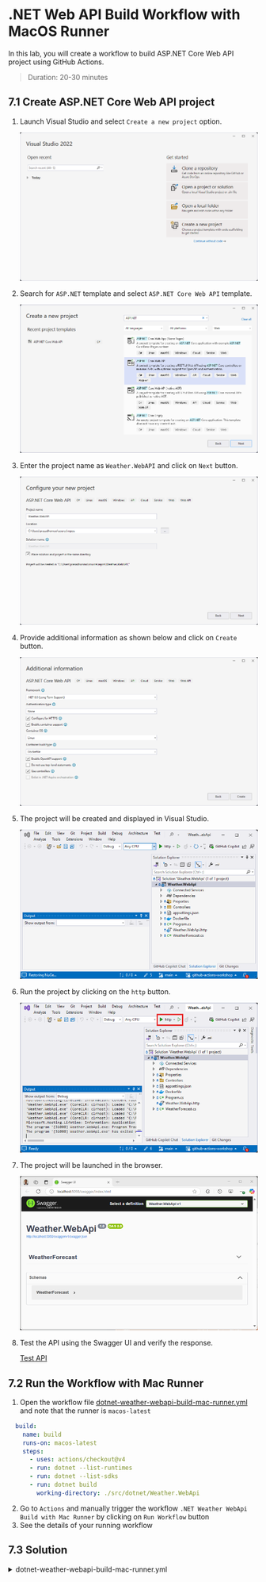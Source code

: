# .NET Web API Build Workflow with MacOS Runner

In this lab, you will create a workflow to build ASP.NET Core Web API project using GitHub Actions.

> Duration: 20-30 minutes

## 7.1 Create ASP.NET Core Web API project

1. Launch Visual Studio and select `Create a new project` option.

   ![Launch Visual Studio](../images/3.1-launch-visual-studio.png)

2. Search for `ASP.NET` template and select `ASP.NET Core Web API` template.

   ![Select ASP.NET Core Web API](../images/3.2-select-aspnet-core-webapi.png)

3. Enter the project name as `Weather.WebAPI` and click on `Next` button.

   ![Enter Project Name](../images/3.3-enter-project-name.png)

4. Provide additional information as shown below and click on `Create` button.

   ![Provide Additional Information](../images/3.4-provide-additional-information.png)

5. The project will be created and displayed in Visual Studio.

   ![Project Created](../images/3.5-project-created.png)

6. Run the project by clicking on the `http` button.

   ![Run Project](../images/3.6-run-project.png)

7. The project will be launched in the browser.

   ![Project Launched](../images/3.7-project-launched.png)

8. Test the API using the Swagger UI and verify the response.

   [Test API](../images/3.8-test-api.png)

## 7.2 Run the Workflow with Mac Runner

1. Open the workflow file [dotnet-weather-webapi-build-mac-runner.yml](/.github/workflows/dotnet-weather-webapi-mac-runner.yml) and note that the runner is `macos-latest`

```YAML
  build:
    name: build
    runs-on: macos-latest
    steps:
      - uses: actions/checkout@v4
      - run: dotnet --list-runtimes
      - run: dotnet --list-sdks
      - run: dotnet build
        working-directory: ./src/dotnet/Weather.WebApi
```

2. Go to `Actions` and manually trigger the workflow `.NET Weather WebApi Build with Mac Runner` by clicking on `Run Workflow` button
3. See the details of your running workflow

## 7.3 Solution

<details>
  <summary>dotnet-weather-webapi-build-mac-runner.yml</summary>
  
```YAML
name: .NET Weather WebApi Build with Mac Runner
on:
  workflow_dispatch:
  push:
    paths:
      - '.github/workflows/dotnet-weather-webapi-build-mac-runner.yml'
      - 'src/dotnet/Weather.WebApi/**'
jobs:
  build:
    name: build
    runs-on: macos-latest
    steps:
      - uses: actions/checkout@v4
      - run: dotnet --list-runtimes
      - run: dotnet --list-sdks
      - run: dotnet build
        working-directory: ./src/dotnet/Weather.WebApi
```

</details>

